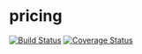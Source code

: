 # pricing
[![Build Status](https://travis-ci.com/jagadru/pricing.svg?branch=master)](https://travis-ci.com/jagadru/pricing)
[![Coverage Status](https://coveralls.io/repos/github/jagadru/pricing/badge.svg?branch=master)](https://coveralls.io/github/jagadru/pricing?branch=master)
